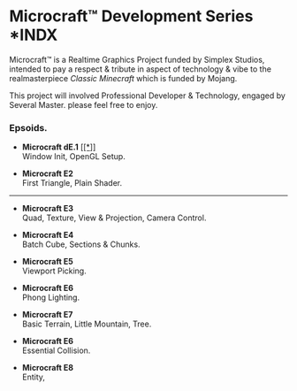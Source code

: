 
# Microcraft™ Development Series *INDX

Microcraft™ is a Realtime Graphics Project funded by Simplex Studios, 
intended to pay a respect & tribute in aspect of technology & vibe to the realmasterpiece _Classic Minecraft_ which is funded by Mojang.

This project will involved Professional Developer & Technology, engaged by Several Master. please feel free to enjoy.


### Epsoids.

- **Microcraft dE.1** [[[*]]]()  
  Window Init, OpenGL Setup. 


- **Microcraft E2**  
  First Triangle, Plain Shader.

---

- **Microcraft E3**  
  Quad, Texture, View & Projection, Camera Control.


- **Microcraft E4**  
  Batch Cube, Sections & Chunks.


- **Microcraft E5**  
  Viewport Picking.


- **Microcraft E6**  
  Phong Lighting.


- **Microcraft E7**  
  Basic Terrain, Little Mountain, Tree.


- **Microcraft E6**  
  Essential Collision.


- **Microcraft E8**  
  Entity, 





